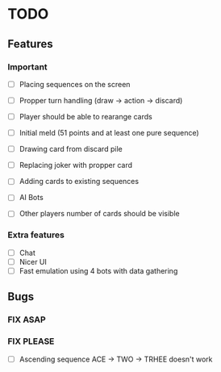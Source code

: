 # TODO

## Features
### Important
- [ ] Placing sequences on the screen
- [ ] Propper turn handling (draw -> action -> discard)
- [ ] Player should be able to rearange cards
- [ ] Initial meld (51 points and at least one pure sequence)
- [ ] Drawing card from discard pile
- [ ] Replacing joker with propper card
- [ ] Adding cards to existing sequences

- [ ] AI Bots
- [ ] Other players number of cards should be visible

### Extra features 
- [ ] Chat
- [ ] Nicer UI
- [ ] Fast emulation using 4 bots with data gathering

## Bugs
### FIX ASAP



### FIX PLEASE
- [ ] Ascending sequence ACE -> TWO -> TRHEE doesn't work
